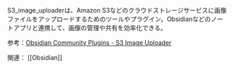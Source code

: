 S3_image_uploaderは、Amazon S3などのクラウドストレージサービスに画像ファイルをアップロードするためのツールやプラグイン。Obsidianなどのノートアプリと連携して、画像の管理や共有を効率化できる。

参考：[Obsidian Community Plugins - S3 Image Uploader](https://obsidian.md/plugins?id=obsidian-s3-image-uploader)

関連： [[Obsidian]]
